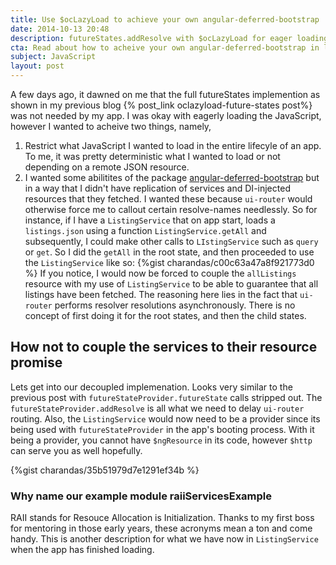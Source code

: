 ```yaml
---
title: Use $ocLazyLoad to achieve your own angular-deferred-bootstrap
date: 2014-10-13 20:48
description: futureStates.addResolve with $ocLazyLoad for eager loading
cta: Read about how to acheive your own angular-deferred-bootstrap in less than 100 lines of code
subject: JavaScript
layout: post
---
```


A few days ago, it dawned on me that the full futureStates implemention as shown in my previous blog {% post_link oclazyload-future-states post%} was not needed by my app. I was okay with eagerly loading the JavaScript, however <!-- more --> I wanted to acheive two things, namely,

1. Restrict what JavaScript I wanted to load in the entire lifecyle of an app. To me, it was pretty deterministic what I wanted to load or not depending on a remote JSON resource.
2. I wanted some abilitites of the package [angular-deferred-bootstrap](https://github.com/philippd/angular-deferred-bootstrap) but in a way that I didn't have replication of services and DI-injected resources that they fetched. I wanted these because `ui-router` would otherwise force me to
callout certain resolve-names needlessly. So for instance, if I have a `ListingService` that on app start, loads 
a `listings.json` using a function `ListingService.getAll` and subsequently, I could make other calls to `LIstingService`
such as `query` or `get`. So I did the `getAll` in the root state, and then proceeded to use the `ListingService` like so:
{%gist charandas/c00c63a47a8f921773d0 %}
 If you notice, I would now be forced to couple the `allListings` resource with my use of `ListingService` to be able to guarantee that all listings have been fetched. The reasoning here lies in the fact that `ui-router` performs resolver
 resolutions asynchronously. There is no concept of first doing it for the root states, and then the child states.

## How not to couple the services to their resource promise  ##

Lets get into our decoupled implemenation. Looks very similar to the previous post with `futureStateProvider.futureState` calls stripped out. The `futureStateProvider.addResolve` is all what we need to delay `ui-router` routing.
Also, the `ListingService` would now need to be a provider since its being used with `futureStateProvider` in the app's
booting process. With it being a provider, you cannot have `$ngResource` in its code, however `$http` can serve you as well
hopefully.

{%gist charandas/35b51979d7e1291ef34b %}

### Why name our example module raiiServicesExample ###
RAII stands for Resouce Allocation is Initialization. Thanks to my first boss for mentoring in those early years, these acronyms mean a ton and come handy. This is another description for what we have now in `ListingService` when the app has finished loading.